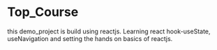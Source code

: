 # Top_Course
this demo_project is build using reactjs.
Learning react hook-useState, useNavigation and setting the hands on basics of reactjs.
